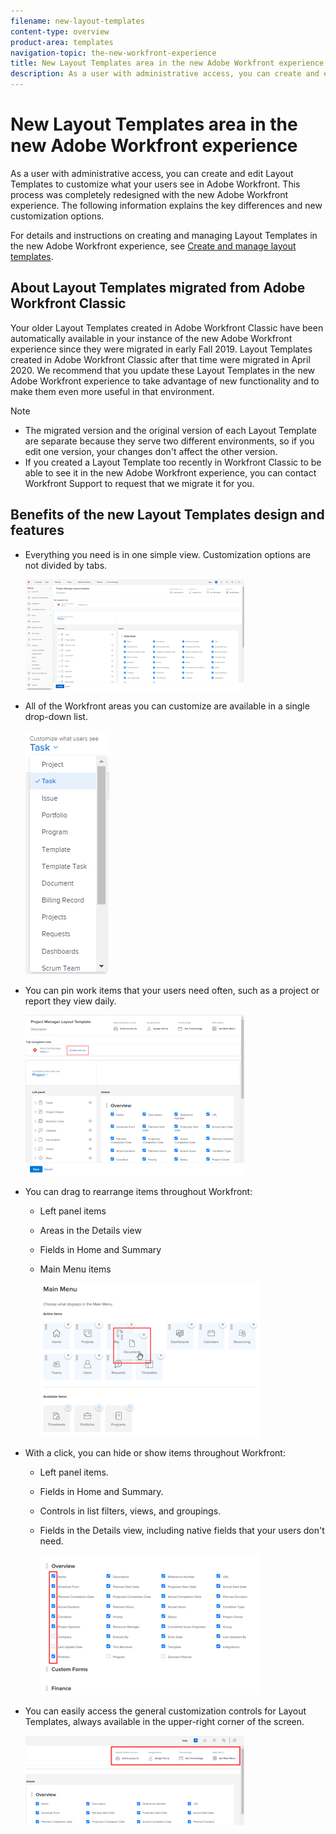 ```yaml
---
filename: new-layout-templates
content-type: overview
product-area: templates
navigation-topic: the-new-workfront-experience
title: New Layout Templates area in the new Adobe Workfront experience
description: As a user with administrative access, you can create and edit Layout Templates to customize what your users see in Adobe Workfront. This process was completely redesigned with the new Adobe Workfront experience. The following information explains the key differences and new customization options.
---
```


# New Layout Templates area in the new Adobe Workfront experience

As a user with administrative access, you can create and edit Layout Templates to customize what your users see in Adobe Workfront. This process was completely redesigned with the new Adobe Workfront experience. The following information explains the key differences and new customization options.

For details and instructions on creating and managing Layout Templates in the new Adobe Workfront experience, see [Create and manage layout templates](../../administration-and-setup/customize-workfront/use-layout-templates/create-and-manage-layout-templates.md).

## About Layout Templates migrated from Adobe Workfront Classic

Your older Layout Templates created in Adobe Workfront Classic have been automatically available in your instance of the new Adobe Workfront experience since they were migrated in early Fall 2019. Layout Templates created in Adobe Workfront Classic after that time were migrated in April 2020. We recommend that you update these Layout Templates in the new Adobe Workfront experience to take advantage of new functionality and to make them even more useful in that environment.

>[!NOTE]
>
>* The migrated version and the original version of each Layout Template are separate because they serve two different environments, so if you edit one version, your changes don't affect the other version.
>* If you created a Layout Template too recently in Workfront Classic to be able to see it in the new Adobe Workfront experience, you can contact Workfront Support to request that we migrate it for you.
>

## Benefits of the new Layout Templates design and features

* Everything you need is in one simple view. Customization options are not divided by tabs.

  ![Layout template page](assets/layout-templates-nwe-adobe-branding-350x177.png)

* All of the Workfront areas you can customize are available in a single drop-down list.

  ![Drop-down list to customize tasks](assets/customize-what-users-see.png)

* You can pin work items that your users need often, such as a project or report they view daily.

  ![Add pin to layout template](assets/add-new-pin-adobe-branding-350x257.png)

* You can drag to rearrange items throughout Workfront:

   * Left panel items
   * Areas in the Details view
   * Fields in Home and Summary
   * Main Menu items

     ![Choose main menu items](assets/rearrange-main-menu-items-350x246.png)

* With a click, you can hide or show items throughout Workfront:

   * Left panel items.
   * Fields in Home and Summary.
   * Controls in list filters, views, and groupings.
   * Fields in the Details view, including native fields that your users don't need.

     ![Show or hide items](assets/hide-and-show-350x224.png)

* You can easily access the general customization controls for Layout Templates, always available in the upper-right corner of the screen.

  ![General controls for layout templates](assets/global-options-nwe-350x143.png)

